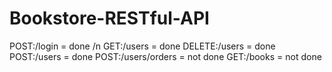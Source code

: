 # Bookstore-RESTful-API
POST:/login = done /n
GET:/users = done
DELETE:/users = done
POST:/users = done
POST:/users/orders = not done
GET:/books = not done
